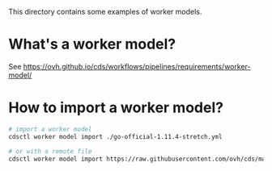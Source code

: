 This directory contains some examples of worker models.

# What's a worker model?

See https://ovh.github.io/cds/workflows/pipelines/requirements/worker-model/

# How to import a worker model?

```bash
# import a worker model
cdsctl worker model import ./go-official-1.11.4-stretch.yml

# or with a remote file
cdsctl worker model import https://raw.githubusercontent.com/ovh/cds/master/contrib/worker-models/go-official-1.11.4-stretch.yml

```

